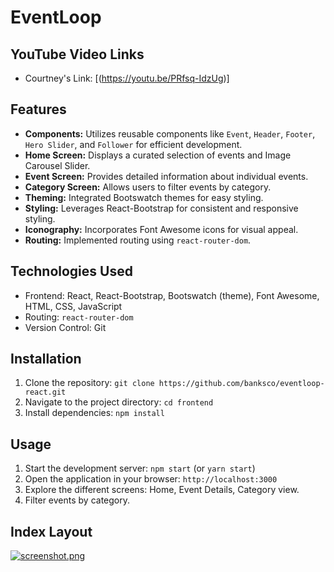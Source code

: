 # EventLoop

## YouTube Video Links 
- Courtney's Link: [(https://youtu.be/PRfsq-IdzUg)]

## Features

- **Components:** Utilizes reusable components like `Event`, `Header`, `Footer`, `Hero Slider`, and `Follower` for efficient development.
- **Home Screen:** Displays a curated selection of events and Image Carousel Slider.
- **Event Screen:** Provides detailed information about individual events.
- **Category Screen:** Allows users to filter events by category.
- **Theming:** Integrated Bootswatch themes for easy styling.
- **Styling:** Leverages React-Bootstrap for consistent and responsive styling.
- **Iconography:** Incorporates Font Awesome icons for visual appeal.
- **Routing:** Implemented routing using `react-router-dom`.
  

## Technologies Used

- Frontend: React, React-Bootstrap, Bootswatch (theme), Font Awesome, HTML, CSS, JavaScript
- Routing: `react-router-dom`
- Version Control: Git

## Installation

1. Clone the repository: `git clone https://github.com/banksco/eventloop-react.git `
2. Navigate to the project directory: `cd frontend`
3. Install dependencies: `npm install`

## Usage

1. Start the development server: `npm start` (or `yarn start`)
2. Open the application in your browser: `http://localhost:3000`
3. Explore the different screens: Home, Event Details, Category view.
4. Filter events by category.

## Index Layout
[![screenshot.png](https://i.postimg.cc/5Nm3qDKC/screenshot.png)](https://postimg.cc/jLLPR3bx)
